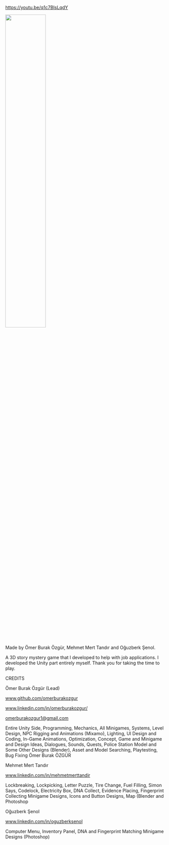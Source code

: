 https://youtu.be/q1c7BIsLqdY

[<img src="https://i.ytimg.com/vi/q1c7BIsLqdY/maxresdefault.jpg" width="50%">](https://youtu.be/q1c7BIsLqdY "Press The Attack Gameplay")

Made by  Ömer Burak Özgür, Mehmet Mert Tandır and Oğuzberk Şenol.

A 3D story mystery game that I developed to help with job applications. I developed the Unity part entirely myself. Thank you for taking the time to play.

CREDITS

Ömer Burak Özgür (Lead) 

www.github.com/omerburakozgur

www.linkedin.com/in/omerburakozgur/ 

 omerburakozgur1@gmail.com

Entire Unity Side, Programming, Mechanics, All Minigames, Systems, Level Design, NPC Rigging and Animations (Mixamo), Lighting, UI Design and Coding, In-Game Animations, Optimization, Concept, Game and Minigame and Design Ideas, Dialogues, Sounds, Quests, Police Station Model and Some Other Designs (Blender), Asset and Model Searching, Playtesting, Bug Fixing Ömer Burak ÖZGÜR

Mehmet Mert Tandır 

www.linkedin.com/in/mehmetmerttandir

Lockbreaking, Lockpicking, Letter Puzzle, Tire Change, Fuel Filling, Simon Says, Codelock, Electricity Box, DNA Collect, Evidence Placing, Fingerprint Collecting Minigame Designs, Icons and Button Designs, Map (Blender and Photoshop

Oğuzberk Şenol

www.linkedin.com/in/oguzberksenol

Computer Menu, Inventory Panel, DNA and Fingerprint Matching Minigame Designs (Photoshop)

